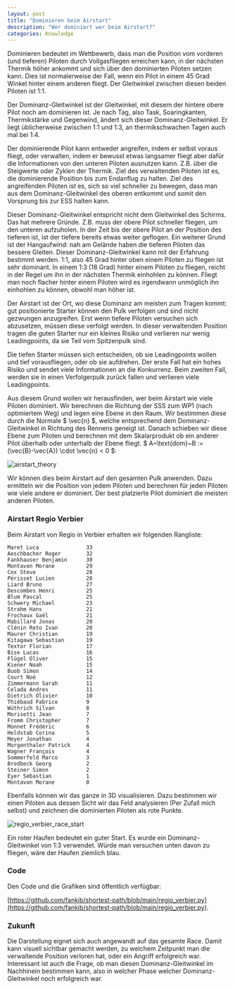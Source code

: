 ```yaml
---
layout: post
title: "Dominieren beim Airstart"
description: "Wer dominiert wer beim Airstart?"
categories: Knowledge
---
```


Dominieren bedeutet im Wettbewerb, dass man die Position vom vorderen (und tieferen) Piloten durch Vollgasfliegen erreichen kann, in der nächsten Thermik höher ankommt und sich über den dominierten Piloten setzen kann. Dies ist normalerweise der Fall, wenn ein Pilot in einem 45 Grad Winkel hinter einem anderen fliegt. Der Gleitwinkel zwischen diesen beiden Piloten ist 1:1.

Der Dominanz-Gleitwinkel ist der Gleitwinkel, mit diesem der hintere obere Pilot noch am dominieren ist. Je nach Tag, also Task, Soaringkanten, Thermikstärke und Gegenwind, ändert sich dieser Dominanz-Gleitwinkel. Er liegt üblicherweise zwischen 1:1 und 1:3, an thermikschwachen Tagen auch mal bei 1:4.

Der dominierende Pilot kann entweder angreifen, indem er selbst voraus fliegt, oder verwalten, indem er bewusst etwas langsamer fliegt aber dafür die Informationen von den unteren Piloten ausnutzen kann. Z.B. über die Steigwerte oder Zyklen der Thermik. Ziel des verwaltenden Piloten ist es, die dominierende Position bis zum Endanflug zu halten. Ziel des angreifenden Piloten ist es, sich so viel schneller zu bewegen, dass man aus dem Dominanz-Gleitwinkel des oberen entkommt und somit den Vorsprung bis zur ESS halten kann.

Dieser Dominanz-Gleitwinkel entspricht nicht dem Gleitwinkel des Schirms. Das hat mehrere Gründe. Z.B. muss der obere Pilot schneller fliegen, um den unteren aufzuholen. In der Zeit bis der obere Pilot an der Position des tieferen ist, ist der tiefere bereits etwas weiter geflogen. Ein weiterer Grund ist der Hangaufwind: nah am Gelände haben die tieferen Piloten das bessere Gleiten. Dieser Dominanz-Gleitwinkel kann mit der Erfahrung bestimmt werden. 1:1, also 45 Grad hinter oben einem Piloten zu fliegen ist sehr dominant. In einem 1:3 (18 Grad) hinter einem Piloten zu fliegen, reicht in der Regel um ihn in der nächsten Thermik einhohlen zu können. Fliegt man noch flacher hinter einem Piloten wird es irgendwann unmöglich ihn einhohlen zu können, obwohl man höher ist.

Der Airstart ist der Ort, wo diese Dominanz am meisten zum Tragen kommt: gut positionierte Starter können den Pulk verfolgen und sind nicht gezwungen anzugreifen. Erst wenn tiefere Piloten versuchen sich abzusetzen, müssen diese verfolgt werden. In dieser verwaltenden Position tragen die guten Starter nur ein kleines Risiko und verlieren nur wenig Leadingpoints, da sie Teil vom Spitzenpulk sind.

Die tiefen Starter müssen sich entscheiden, ob sie Leadingpoints wollen und tief vorausfliegen, oder ob sie aufdrehen. Der erste Fall hat ein hohes Risiko und sendet viele Informationen an die Konkurrenz. Beim zweiten Fall, werden sie in einen Verfolgerpulk zurück fallen und verlieren viele Leadingpoints.

Aus diesem Grund wollen wir herausfinden, wer beim Airstart wie viele Piloten dominiert. 
Wir berechnen die Richtung der SSS zum WP1 (nach optimiertem Weg) und legen eine Ebene in den Raum. Wir bestimmen diese durch die Normale $ \vec{n} $, welche entsprechend dem Dominanz-Gleitwinkel in Richtung des Rennens geneigt ist. Danach schieben wir diese Ebene zum Piloten und berechnen mit dem Skalarprodukt ob ein anderer Pilot überhalb oder unterhalb der Ebene fliegt. $ A~\text{dom}~B := (\vec{B}-\vec{A}) \cdot \vec{n} < 0 $:

![airstart_theory](../../../../../img/airstart/theory.jpg)

Wir können dies beim Airstart auf den gesamten Pulk anwenden. Dazu ermitteln wir die Position von jedem Piloten und berechnen für jeden Piloten wie viele andere er dominiert. Der best platzierte Pilot dominiert die meisten anderen Piloten.

### Airstart Regio Verbier

Beim Airstart von Regio in Verbier erhalten wir folgenden Rangliste:

```
Maret Luca               33
Aeschbacher Roger        32
Fankhauser Benjamin      30
Montavon Morane          29
Cox Steve                28
Périsset Lucien          28
Liard Bruno              27
Descombes Henri          25
Blum Pascal              25
Schwery Michael          23
Strahm Hans              21
Frochaux Gaël            21
Mabillard Jonas          20
Clénin Reto Ivan         20
Maurer Christian         19
Kitagawa Sebastian       19
Textor Florian           17
Bise Lucas               16
Flügel Oliver            15
Kiener Noah              15
Buob Simon               14
Court Noé                12
Zimmermann Sarah         11
Celada Andres            11
Dietrich Olivier         10
Thiébaud Fabrice         9
Wüthrich Silvan          8
Morisetti Jean           7
Fromm Christopher        7
Monnet Frédéric          6
Heldstab Corina          5
Meyer Jonathan           4
Morgenthaler Patrick     4
Wagner François          4
Sommerfeld Marco         3
Brodbeck Georg           2
Steiner Simon            2
Eyer Sebastian           1
Montavon Morane          0
```

Ebenfalls können wir das ganze in 3D visualisieren. Dazu bestimmen wir einen Piloten aus dessen Sicht wir das Feld analysieren (Per Zufall mich selbst) und zeichnen die dominierten Piloten als rote Punkte.

![regio_verbier_race_start](../../../../../img/airstart/regio_verbier_race_start.jpg)

Ein roter Haufen bedeutet ein guter Start. Es wurde ein Dominanz-Gleitwinkel von 1:3 verwendet. Würde man versuchen unten davon zu fliegen, wäre der Haufen ziemlich blau.

### Code
Den Code und die Grafiken sind öffentlich verfügbar:

[https://github.com/fankib/shortest-path/blob/main/regio_verbier.py](https://github.com/fankib/shortest-path/blob/main/regio_verbier.py).

### Zukunft

Die Darstellung eignet sich auch angewandt auf das gesamte Race. Damit kann visuell sichtbar gemacht werden, zu welchem Zeitpunkt man die verwaltende Position verloren hat, oder ein Angriff erfolgreich war.
Interessant ist auch die Frage, ob man diesen Dominanz-Gleitwinkel im Nachhinein bestimmen kann, also in welcher Phase welcher Dominanz-Gleitwinkel noch erfolgreich war.

